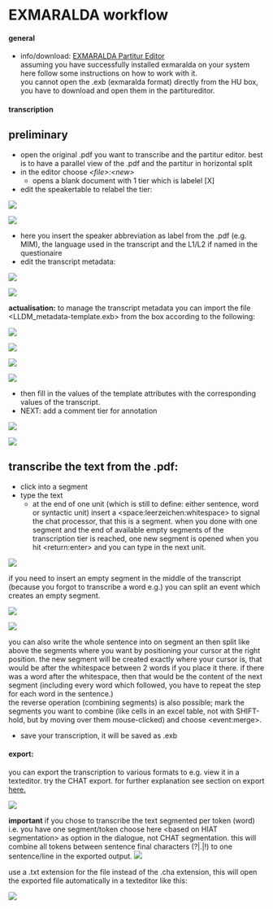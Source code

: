 # EXMARALDA workflow
#### general
- info/download: [EXMARALDA Partitur Editor][1]   
assuming you have successfully installed exmaralda on your system here follow some instructions on how to work with it.    
you cannot open the .exb (exmaralda format) directly from the HU box, you have to download and open them in the partitureditor.   
#### transcription
## preliminary
- open the original .pdf you want to transcribe and the partitur editor. best is to have a parallel view of the .pdf and the partitur in horizontal split
- in the editor choose *\<file\>:\<new\>*
	- opens a blank document with 1 tier which is labelel  [X]
- edit the speakertable to relabel the tier:

![][image-1]

![][image-2]

- here you insert the speaker abbreviation as label from the .pdf (e.g. MIM), the language used in the transcript and the L1/L2 if named in the questionaire
- edit the transcript metadata:

![][image-3]

![][image-4]

**actualisation:** to manage the transcript metadata you can import the file \<LLDM\_metadata-template.exb\> from the box according to the following:

![][image-5]

![][image-6]

![][image-7]

![][image-8]

- then fill in the values of the template attributes with the corresponding values of the transcript. 
- NEXT: add a comment tier for annotation

![][image-9]

![][image-10]

## transcribe the text from the .pdf:
- click into a segment
- type the text
	- at the end of one unit (which is still to define: either sentence, word or syntactic unit) insert a \<space:leerzeichen:whitespace\> to signal the chat processor, that this is a segment. when you done with one segment and the end of available empty segments of the transcription tier is reached, one new segment is opened when you hit \<return:enter\> and you can type in the next unit.

![][image-11]

if you need to insert an empty segment in the middle of the transcript (because you forgot to transcribe a word e.g.) you can split an event which creates an empty segment.

![][image-12]

![][image-13]

you can also write the whole sentence into on segment an then split like above the segments where you want by positioning your cursor at the right position. the new segment will be created exactly where your cursor is, that would be after the whitespace between 2 words if you place it there. if there was a word after the whitespace, then that would be the content of the next segment (including every word which followed, you have to repeat the step for each word in the sentence.)   
the reverse operation (combining segments) is also possible; mark the segments you want to combine (like cells in an excel table, not with SHIFT-hold, but by moving over them mouse-clicked) and choose \<event:merge\>.

- save your transcription, it will be saved as .exb

#### export:
you can export the transcription to various formats to e.g. view it in a texteditor.   try the CHAT export. for further explanation see section on export [here.][2]

![][image-14]

**important** if you chose to transcribe the text segmented per token (word) i.e. you have one segment/token choose here \<based on HIAT segmentation\> as option in the dialogue, not CHAT segmentation. this will combine all tokens between sentence final characters (?|.|!) to one sentence/line in the exported output.
![][image-15]

use a .txt extension for the file instead of the .cha extension, this will open the exported file automatically in a texteditor like this:

![][image-16]



[1]:	https://exmaralda.org/de/partitur-editor-de/
[2]:	e1_exmaralda.md

[image-1]:	https://ada-sub.dh-index.org/school/pr/2023-04-15/ses_wrapup/src/exm_2_1.png
[image-2]:	https://ada-sub.dh-index.org/school/pr/2023-04-15/ses_wrapup/src/exm_2_2.png
[image-3]:	https://ada-sub.dh-index.org/school/pr/2023-04-15/ses_wrapup/src/exm_2_2a.png
[image-4]:	https://ada-sub.dh-index.org/school/pr/2023-04-15/ses_wrapup/src/exm_2_2b.png
[image-5]:	https://ada-sub.dh-index.org/school/pr/2023-04-15/ses_wrapup/src/exm_2_7a.png
[image-6]:	https://ada-sub.dh-index.org/school/pr/2023-04-15/ses_wrapup/src/exm_2_7b.png
[image-7]:	https://ada-sub.dh-index.org/school/pr/2023-04-15/ses_wrapup/src/exm_2_7c.png
[image-8]:	https://ada-sub.dh-index.org/school/pr/2023-04-15/ses_wrapup/src/exm_2_7d.png
[image-9]:	https://ada-sub.dh-index.org/school/pr/2023-04-15/ses_wrapup/src/exm_2_3.png
[image-10]:	https://ada-sub.dh-index.org/school/pr/2023-04-15/ses_wrapup/src/exm_2_3b.png
[image-11]:	https://ada-sub.dh-index.org/school/pr/2023-04-15/ses_wrapup/src/exm_2_4.png
[image-12]:	https://ada-sub.dh-index.org/school/pr/2023-04-15/ses_wrapup/src/exm_2_4bb.png
[image-13]:	https://ada-sub.dh-index.org/school/pr/2023-04-15/ses_wrapup/src/exm_2_4cc.png
[image-14]:	https://ada-sub.dh-index.org/school/pr/2023-04-15/ses_wrapup/src/exm_2_5a.png
[image-15]:	https://ada-sub.dh-index.org/school/pr/2023-04-15/ses_wrapup/src/exm_2_5b.png
[image-16]:	https://ada-sub.dh-index.org/school/pr/2023-04-15/ses_wrapup/src/exm_2_6.png